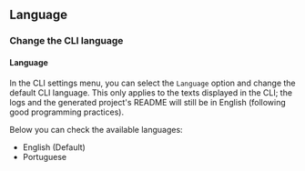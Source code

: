 ## Language

### Change the CLI language

#### Language
In the CLI settings menu, you can select the `Language` option and change the default CLI language. This only applies to the texts displayed in the CLI; the logs and the generated project's README will still be in English (following good programming practices).

Below you can check the available languages:

*   English (Default)
*   Portuguese


